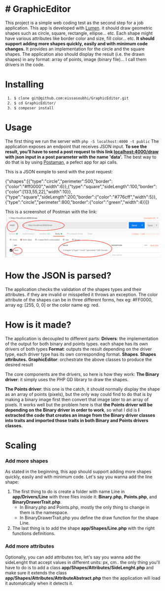 
# # GraphicEditor

This project is a simple web coding test as the second step for a job application.
This app is developed with [Lumen](https://lumen.laravel.com/). it should draw geometric shapes such as
circle, square, rectangle, ellipse... etc. Each shape might have various attributes like border
color and size, fill color... etc.
**It should support adding more shapes quickly, easily and with minimum code
changes.** 
It provides an implementation for the circle and the square shapes.
The application also should display the result (i.e. the drawn shapes) in any format: array of points, image (binary file)... I call them drivers in the code.

# Installing 

     1. $ clone git@github.com:eissasoubhi/GraphicEditor.git
     2. $ cd GraphicEditor/
     3. $ composer install

# Usage

The first thing we run the server with `php -S localhost:4000 -t public`
The application exposes an endpoint that receives JSON input.
**To see the result, you'll have to send a post request to this link [localhost:4000/draw](localhost:4000/draw) with json input in a post parameter with the name 'data'.**
The best way to do that is by using [Postaman](https://chrome.google.com/webstore/detail/postman/fhbjgbiflinjbdggehcddcbncdddomop?hl=en), a pefect app for api calls. 

This is a JSON exmple to send with the post request:

{"shapes":[{"type":"circle","perimeter":500,"border":{"color":"#ff0000","width":6}},{"type":"square","sideLength":100,"border":{"color":[133,55,22],"width":10}},{"type":"square","sideLength":200,"border":{"color":"#776cff","width":5}},{"type":"circle","perimeter":800,"border":{"color":"green","width":4}}]}

This is a screenshot of Postman with the link:
![ a screenshot of Postman with the link](/postman-screenshot.png)

# How the JSON is parsed?

The application checks the validation of the shapes types and their attributes. if they are invalid or misspelled it throws an exception.
The color attribute of the shapes can be in three different forms, hex eg: #FF0000, array eg: [255, 0, 0] or the color name eg: red.

# How is it made?

The application is decoupled to different parts: 
**Drivers**: the implementation of the output for both binary and points types. each shape has its own drivers of both types
**Format**: outputs the result depending on the driver type, each driver type has its own corresponding format.
**Shapes**.
**Shapes attributes.**
**GraphicEditor**: orchestrate the above classes to produce the desired result

The core components are the drivers, so here is how they work:
**The Binary driver**: it simply uses the PHP GD library to draw the shapes.

**The Points driver**: this one is the catch, it should normally display the shape as an array of points (pixels), but the only way could find to do that is by making a binary image first then convert that image later to an array of pixels. 
It works well but the problem here is that **the Points driver will be depending on the Binary driver in order to work**, so what I did is **I extracted the code that creates an image from the Binary driver classes into traits and imported those traits in both Binary and Points drivers classes.**


# Scaling
### Add more shapes
As stated in the beginning, this app should support adding more shapes quickly, easily and with minimum code.
Let's say you wanna add the line shape:

 1. The first thing to do is create a folder with name Line in
    **app/Drivers/Line** with three files inside it: **Binary.php**, **Points.php**,
    and **BinaryDrawerTrait.php**.
	- In Binary.php and Points.php, mostly the only thing to change in them is the 					namespace.
    - In BinaryDrawerTrait.php you define the draw function for the shape Line.
 2. The last thing is to add the shape **app/Shapes/Line.php** with the
    right functions definitions.

### Add more attributes

Optionally, you can add attributes too, let's say you wanna add the sideLenght that accept values in different units: px, cm.. the only thing you'll have to do is to add a class **app/Shapes/Attributes/SideLenght.php** and make sure it extends the class **app/Shapes/Attributes/AttributeAbstract.php** then
the application will load it automatically when it detects it.


